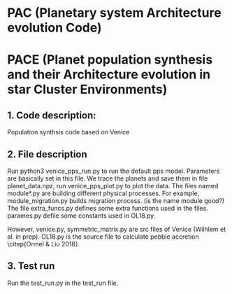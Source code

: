 # PAC (Planetary system Architecture evolution Code) 
# PACE (Planet population synthesis and their Architecture evolution in star Cluster Environments)
## 1. Code description:
Population synthsis code based on Venice

## 2. File description
Run python3 venice_pps_run.py to run the default pps model. Parameters are basically set in this file. We trace the planets and save them in file planet_data.npz, run venice_pps_plot.py to plot the data.
The files named module*.py are building different physical processes. For example, module_migration.py builds migration process. (is the name module good?)
The file extra_funcs.py defines some extra functions used in the files. parames.py defile some constants used in OL18.py.

However, venice.py, symmetric_matrix.py are src files of Venice (Wilhlem et al. in prep). OL18.py is the source file to calculate pebble accretion \citep{Ormel & Liu 2018}.

## 3. Test run
Run the test_run.py in the test_run file. 

